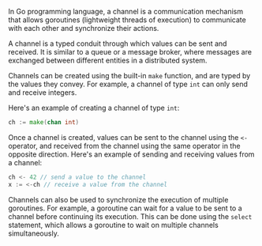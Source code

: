 

In Go programming language, a channel is a communication mechanism that allows goroutines (lightweight threads of execution) to communicate with each other and synchronize their actions.

A channel is a typed conduit through which values can be sent and received. It is similar to a queue or a message broker, where messages are exchanged between different entities in a distributed system.

Channels can be created using the built-in `make` function, and are typed by the values they convey. For example, a channel of type `int` can only send and receive integers.

Here's an example of creating a channel of type `int`:

```go
ch := make(chan int)
```

Once a channel is created, values can be sent to the channel using the `<-` operator, and received from the channel using the same operator in the opposite direction. Here's an example of sending and receiving values from a channel:

```go
ch <- 42 // send a value to the channel
x := <-ch // receive a value from the channel
```

Channels can also be used to synchronize the execution of multiple goroutines. For example, a goroutine can wait for a value to be sent to a channel before continuing its execution. This can be done using the `select` statement, which allows a goroutine to wait on multiple channels simultaneously.

